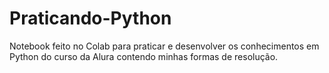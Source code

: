 # Praticando-Python
Notebook feito no Colab para praticar e desenvolver os conhecimentos em Python do curso da Alura contendo minhas formas de resolução.
